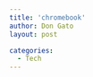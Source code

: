 ```yaml
---
title: 'chromebook'
author: Don Gato
layout: post

categories:
  - Tech
---
```



<div class="tagembed-widget" style="width:100%;height:100%" data-widget-id="2137834" data-tags="false"  view-url="https://widget.tagembed.com/2137834"></div><script src="https://widget.tagembed.com/embed.min.js" type="text/javascript"></script>
